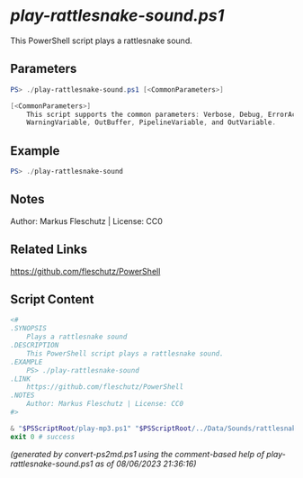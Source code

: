 *play-rattlesnake-sound.ps1*
================

This PowerShell script plays a rattlesnake sound.

Parameters
----------
```powershell
PS> ./play-rattlesnake-sound.ps1 [<CommonParameters>]

[<CommonParameters>]
    This script supports the common parameters: Verbose, Debug, ErrorAction, ErrorVariable, WarningAction, 
    WarningVariable, OutBuffer, PipelineVariable, and OutVariable.
```

Example
-------
```powershell
PS> ./play-rattlesnake-sound

```

Notes
-----
Author: Markus Fleschutz | License: CC0

Related Links
-------------
https://github.com/fleschutz/PowerShell

Script Content
--------------
```powershell
<#
.SYNOPSIS
	Plays a rattlesnake sound
.DESCRIPTION
	This PowerShell script plays a rattlesnake sound.
.EXAMPLE
	PS> ./play-rattlesnake-sound
.LINK
	https://github.com/fleschutz/PowerShell
.NOTES
	Author: Markus Fleschutz | License: CC0
#>

& "$PSScriptRoot/play-mp3.ps1" "$PSScriptRoot/../Data/Sounds/rattlesnake.mp3"
exit 0 # success
```

*(generated by convert-ps2md.ps1 using the comment-based help of play-rattlesnake-sound.ps1 as of 08/06/2023 21:36:16)*

